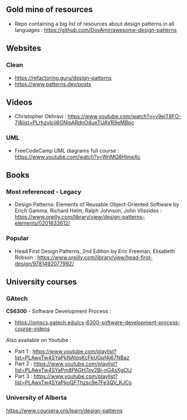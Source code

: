 ## Gold mine of resources
- Repo containing a big list of resources about design patterns in all languages :
https://github.com/DovAmir/awesome-design-patterns

## Websites
### Clean
- https://refactoring.guru/design-patterns
- https://www.patterns.dev/posts

## Videos
- Christopher Okhravi : https://www.youtube.com/watch?v=v9ejT8FO-7I&list=PLrhzvIcii6GNjpARdnO4ueTUAVR9eMBpc

### UML
- FreeCodeCamp UML diagrams full course : https://www.youtube.com/watch?v=WnMQ8HlmeXc

## Books
### Most referenced - Legacy
- Design Patterns: Elements of Reusable Object-Oriented Software by Erich Gamma, Richard Helm, Ralph Johnson, John Vlissides :
https://www.oreilly.com/library/view/design-patterns-elements/0201633612/

### Popular
- Head First Design Patterns, 2nd Edition by Eric Freeman, Elisabeth Robson :
https://www.oreilly.com/library/view/head-first-design/9781492077992/

## University courses
### GAtech
**CS6300** - Software Development Process :
- https://omscs.gatech.edu/cs-6300-software-development-process-course-videos
  
Also available on Youtube :
- Part 1 : https://www.youtube.com/playlist?list=PLAwxTw4SYaPkNAtqsKcFkUGpf4j67NBaz
- Part 2 : https://www.youtube.com/playlist?list=PLAwxTw4SYaPm8PAGH7ov2Bj-nG4sXgCtJ
- Part 3 : https://www.youtube.com/playlist?list=PLAwxTw4SYaPkoQFThzsc9e7Fe3QV_KJCs

### University of Alberta
https://www.coursera.org/learn/design-patterns